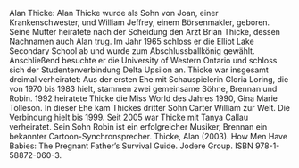 Alan Thicke: Alan Thicke wurde als Sohn von Joan, einer Krankenschwester, und William Jeffrey, einem Börsenmakler, geboren. Seine Mutter heiratete nach der Scheidung den Arzt Brian Thicke, dessen Nachnamen auch Alan trug. Im Jahr 1965 schloss er die Elliot Lake Secondary School ab und wurde zum Abschlussballkönig gewählt. Anschließend besuchte er die University of Western Ontario und schloss sich der Studentenverbindung Delta Upsilon an. Thicke war insgesamt dreimal verheiratet: Aus der ersten Ehe mit Schauspielerin Gloria Loring, die von 1970 bis 1983 hielt, stammen zwei gemeinsame Söhne, Brennan und Robin. 1992 heiratete Thicke die Miss World des Jahres 1990, Gina Marie Tolleson. In dieser Ehe kam Thickes dritter Sohn Carter William zur Welt. Die Verbindung hielt bis 1999. Seit 2005 war Thicke mit Tanya Callau verheiratet. Sein Sohn Robin ist ein erfolgreicher Musiker, Brennan ein bekannter Cartoon-Synchronsprecher. Thicke, Alan (2003). How Men Have Babies: The Pregnant Father’s Survival Guide. Jodere Group. ISBN 978-1-58872-060-3.
